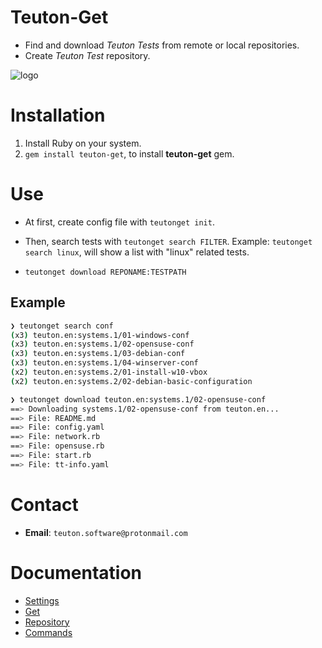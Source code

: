 
# Teuton-Get

* Find and download _Teuton Tests_ from remote or local repositories.
* Create _Teuton Test_ repository.

![logo](./docs/images/logo.png)

# Installation

1. Install Ruby on your system.
1. `gem install teuton-get`, to install **teuton-get** gem.

# Use

* At first, create config file with `teutonget init`.
* Then, search tests with `teutonget search FILTER`. Example: `teutonget search linux`, will show a list with "linux" related tests.


* `teutonget download REPONAME:TESTPATH`

## Example

```bash
❯ teutonget search conf    
(x3) teuton.en:systems.1/01-windows-conf
(x3) teuton.en:systems.1/02-opensuse-conf
(x3) teuton.en:systems.1/03-debian-conf
(x3) teuton.en:systems.1/04-winserver-conf
(x2) teuton.en:systems.2/01-install-w10-vbox
(x2) teuton.en:systems.2/02-debian-basic-configuration

❯ teutonget download teuton.en:systems.1/02-opensuse-conf
==> Downloading systems.1/02-opensuse-conf from teuton.en...
==> File: README.md 
==> File: config.yaml 
==> File: network.rb 
==> File: opensuse.rb 
==> File: start.rb 
==> File: tt-info.yaml
```

# Contact

* **Email**: `teuton.software@protonmail.com`

# Documentation

* [Settings](docs/settings.md)
* [Get](docs/get.md)
* [Repository](docs/repo.md)
* [Commands](docs/commands.md)
